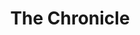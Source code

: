 ---
title: 'The Chronicle'
episode: '21 & 22'
pc: '921 & 922'
written: Darin Henry
directed: Andy Ackerman
aired: May 14, 1998
imdb: 'http://www.imdb.com/title/tt0893212'
wiki: 'https://en.wikipedia.org/wiki/The_Chronicle_(Seinfeld)'
taxonomy:
    category:
        - episode
---